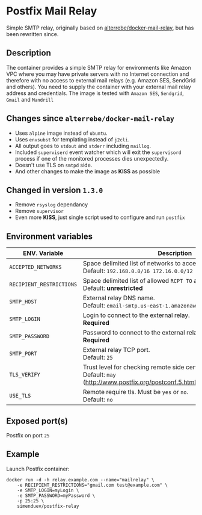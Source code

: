 # Postfix Mail Relay

Simple SMTP relay, originally based on [alterrebe/docker-mail-relay](https://github.com/alterrebe/docker-mail-relay), but has been rewritten since.

## Description

The container provides a simple SMTP relay for environments like Amazon VPC where you may have private servers with no Internet connection
and therefore with no access to external mail relays (e.g. Amazon SES, SendGrid and others). You need to supply the container with your
external mail relay address and credentials. The image is tested with `Amazon SES`, `Sendgrid`, `Gmail` and `Mandrill`

## Changes since `alterrebe/docker-mail-relay`

* Uses `alpine` image instead of `ubuntu`.
* Uses `envsubst` for templating instead of `j2cli`.
* All output goes to `stdout` and `stderr` including `maillog`.
* Included `superviserd` event watcher which will exit the `supervisord` process if one of the monitored processes dies unexpectedly.
* Doesn't use TLS on `smtpd` side.
* And other changes to make the image as **KISS** as possible

## Changed in version `1.3.0`

* Remove `rsyslog` dependancy
* Remove `supervisor`
* Even more **KISS**, just single script used to configure and run `postfix`

## Environment variables

| ENV. Variable            | Description                                                                                                                        |
| ------------------------ | -----------------------------------------------------------------------------------------------------------------------------------|
| `ACCEPTED_NETWORKS`      | Space delimited list of networks to accept mail from. <br/> Default: `192.168.0.0/16 172.16.0.0/12 10.0.0.0/8`                     |
| `RECIPIENT_RESTRICTIONS` | Space delimited list of allowed `RCPT TO` addresses. <br/> Default: **unrestricted**                                               |
| `SMTP_HOST`              | External relay DNS name. <br/> Default: `email-smtp.us-east-1.amazonaws.com`                                                       |
| `SMTP_LOGIN`             | Login to connect to the external relay. <br/> **Required**                                                                         |
| `SMTP_PASSWORD`          | Password to connect to the external relay. <br/> **Required**                                                                      |
| `SMTP_PORT`              | External relay TCP port. <br/> Default: `25`                                                                                       |
| `TLS_VERIFY`             | Trust level for checking remote side cert. <br/> Default: `may` (<http://www.postfix.org/postconf.5.html#smtp_tls_security_level>) |
| `USE_TLS`                | Remote require tls. Must be `yes` or `no`. <br/> Default: `no`                                                                     |

## Exposed port(s)

Postfix on port `25`

## Example

Launch Postfix container:

```shell
docker run -d -h relay.example.com --name="mailrelay" \
    -e RECIPIENT_RESTRICTIONS="gmail.com test@example.com" \
    -e SMTP_LOGIN=myLogin \
    -e SMTP_PASSWORD=myPassword \
    -p 25:25 \
    simenduev/postfix-relay
```
